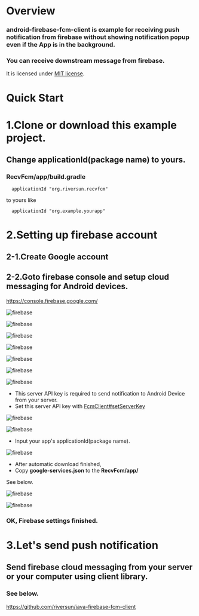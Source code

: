 # Overview


### android-firebase-fcm-client is example for receiving push notification from firebase without showing notification popup even if the App is in the background.

### You can receive downstream message from firebase.

It is licensed under [MIT license](https://opensource.org/licenses/MIT).

# Quick Start

# 1.Clone or download this example project.
## Change applicationId(package name) to yours.

### RecvFcm/app/build.gradle
```
  applicationId "org.riversun.recvfcm"
```
to yours like
```
  applicationId "org.example.yourapp"
```

# 2.Setting up firebase account

## 2-1.Create Google account

## 2-2.Goto firebase console and setup cloud messaging for Android devices.
https://console.firebase.google.com/

![firebase](https://riversun.github.io/img/fcm/img01.png
 "firebase")

![firebase](https://riversun.github.io/img/fcm/img02.png
  "firebase")

![firebase](https://riversun.github.io/img/fcm/img03.png
	 "firebase")

![firebase](https://riversun.github.io/img/fcm/img04.png
	 	 "firebase")

![firebase](https://riversun.github.io/img/fcm/img05.png
		 	 "firebase")

![firebase](https://riversun.github.io/img/fcm/img06.png
			 "firebase")

![firebase](https://riversun.github.io/img/fcm/img07.png
"firebase")
- This server API key is required to send notification to Android Device from your server.
- Set this server API key with  [FcmClient#setServerKey](https://github.com/riversun/java-firebase-fcm-client/blob/master/src/main/java/org/riversun/fcm/FcmClient.java)

![firebase](https://riversun.github.io/img/fcm/img08.png
			 "firebase")

![firebase](https://riversun.github.io/img/fcm/img09.png
			 "firebase")
- Input your app's applicationId(package name).

![firebase](https://riversun.github.io/img/fcm/img10.png
			 "firebase")
- After automatic download finished,
- Copy <b>google-services.json</b> to the <b>RecvFcm/app/</b>

See below.

![firebase](https://riversun.github.io/img/fcm/img12.png
			 "firebase")


![firebase](https://riversun.github.io/img/fcm/img11.png
			 "firebase")

### OK, Firebase settings finished.

# 3.Let's send push notification
## Send firebase cloud messaging from your server or your computer using client library.

### See below.
https://github.com/riversun/java-firebase-fcm-client

